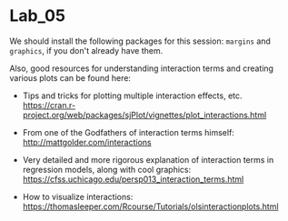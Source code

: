 # Lab_05

We should install the following packages for this session: `margins` and `graphics`, if you don't already have them.

Also, good resources for understanding interaction terms and creating various plots can be found here: 

- Tips and tricks for plotting multiple interaction effects, etc.
https://cran.r-project.org/web/packages/sjPlot/vignettes/plot_interactions.html

- From one of the Godfathers of interaction terms himself:
http://mattgolder.com/interactions

- Very detailed and more rigorous explanation of interaction terms in regression models, along with cool graphics:
https://cfss.uchicago.edu/persp013_interaction_terms.html

- How to visualize interactions:
https://thomasleeper.com/Rcourse/Tutorials/olsinteractionplots.html

